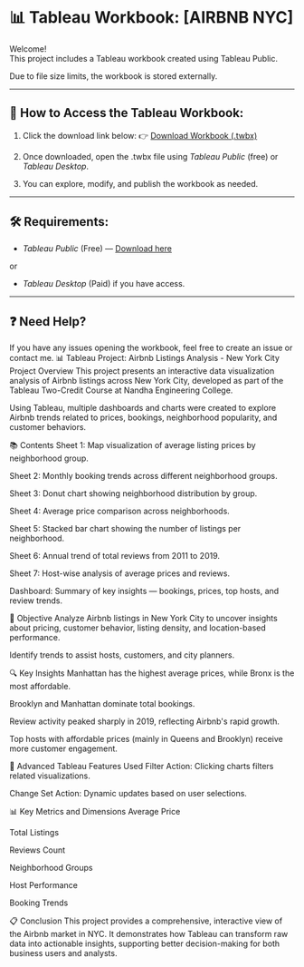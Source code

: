# 📊 Tableau Workbook: [AIRBNB NYC]

Welcome!  
This project includes a Tableau workbook created using Tableau Public.

Due to file size limits, the workbook is stored externally.

---

## 🚀 How to Access the Tableau Workbook:

1. Click the download link below:
   👉 [Download Workbook (.twbx)]([https://drive.google.com/your-file-link](https://drive.google.com/file/d/1s16XXFQlDC3OwRrx-LUFqNltgtsk6WeQ/view?usp=sharing))

2. Once downloaded, open the .twbx file using *Tableau Public* (free) or *Tableau Desktop*.

3. You can explore, modify, and publish the workbook as needed.

---

## 🛠 Requirements:

- *Tableau Public* (Free) — [Download here](https://public.tableau.com/en-us/s/download)

or

- *Tableau Desktop* (Paid) if you have access.

---

## ❓ Need Help?
If you have any issues opening the workbook, feel free to create an issue or contact me.
📊 Tableau Project: Airbnb Listings Analysis - New York City
Project Overview
This project presents an interactive data visualization analysis of Airbnb listings across New York City, developed as part of the Tableau Two-Credit Course at Nandha Engineering College.

Using Tableau, multiple dashboards and charts were created to explore Airbnb trends related to prices, bookings, neighborhood popularity, and customer behaviors.

📚 Contents
Sheet 1: Map visualization of average listing prices by neighborhood group.

Sheet 2: Monthly booking trends across different neighborhood groups.

Sheet 3: Donut chart showing neighborhood distribution by group.

Sheet 4: Average price comparison across neighborhoods.

Sheet 5: Stacked bar chart showing the number of listings per neighborhood.

Sheet 6: Annual trend of total reviews from 2011 to 2019.

Sheet 7: Host-wise analysis of average prices and reviews.

Dashboard: Summary of key insights — bookings, prices, top hosts, and review trends.

🎯 Objective
Analyze Airbnb listings in New York City to uncover insights about pricing, customer behavior, listing density, and location-based performance.

Identify trends to assist hosts, customers, and city planners.

🔍 Key Insights
Manhattan has the highest average prices, while Bronx is the most affordable.

Brooklyn and Manhattan dominate total bookings.

Review activity peaked sharply in 2019, reflecting Airbnb's rapid growth.

Top hosts with affordable prices (mainly in Queens and Brooklyn) receive more customer engagement.

🚀 Advanced Tableau Features Used
Filter Action: Clicking charts filters related visualizations.

Change Set Action: Dynamic updates based on user selections.

📊 Key Metrics and Dimensions
Average Price

Total Listings

Reviews Count

Neighborhood Groups

Host Performance

Booking Trends

📋 Conclusion
This project provides a comprehensive, interactive view of the Airbnb market in NYC. It demonstrates how Tableau can transform raw data into actionable insights, supporting better decision-making for both business users and analysts.
